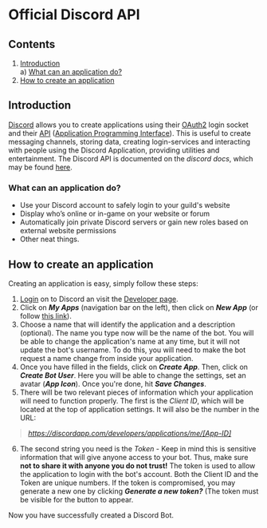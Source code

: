 # Official Discord API

## Contents
1. [Introduction](https://github.com/discord-apps/tutorial/blob/master/README.md#introduction)
<br/>a) [What can an application do?](https://github.com/discord-apps/tutorial#what-can-an-application-do)
2. [How to create an application](https://github.com/discord-apps/tutorial#how-to-create-an-application)


## Introduction
[Discord](https://www.discordapp.com/) allows you to create applications using their [OAuth2](https://www.discordapp.com/developers/docs/topics/oauth2) login socket and their [API](https://discordapp.com/developers/docs/intro) ([Application Programming Interface](https://en.wikipedia.org/wiki/Application_programming_interface)). This is useful to create messaging channels, storing data, creating login-services and interacting with people using the Discord Application, providing utilities and entertainment. The Discord API is documented on the <em>discord docs</em>, which may be found [here](https://www.discordapp.com/developers).

### What can an application do?

* Use your Discord account to safely login to your guild's website
* Display who’s online or in-game on your website or forum
* Automatically join private Discord servers or gain new roles based on external website permissions
* Other neat things.

## How to create an application
Creating an application is easy, simply follow these steps:
1. [Login](https://www.discordapp.com/login) on to Discord an visit the [Developer page](https://discordapp.com/developers).
2. Click on <strong><em>My Apps</em></strong> (navigation bar on the left), then click on <strong><em>New App</strong></em> (or follow [this link](https://discordapp.com/developers/applications/me/create)).
3. Choose a name that will identify the application and a description (optional). The name you type now will be the name of the bot. You will be able to change the application's name at any time, but it will not update the bot's username. To do this, you will need to make the bot request a name change from inside your application.
4. Once you have filled in the fields, click on <strong><em>Create App</strong></em>. Then, click on <strong><em>Create Bot User</strong></em>. Here you will be able to change the settings, set an avatar (<strong><em>App Icon</strong></em>). Once you're done, hit <strong><em>Save Changes</strong></em>.
5. There will be two relevant pieces of information which your application will need to function properly. The first is the <em>Client ID</em>, which will be located at the top of application settings. It will also be the number in the URL:
> <em>https://discordapp.com/developers/applications/me/[App-ID]</em>
6. The second string you need is the <em>Token</em> - Keep in mind this is sensitive information that will give anyone access to your bot. Thus, make sure <strong>not to share it with anyone you do not trust!</strong> The token is used to allow the application to login with the bot's account. Both the Client ID and the Token are unique numbers. If the token is compromised, you may generate a new one by clicking <strong><em>Generate a new token?</strong></em> (The token must be visible for the button to appear.

Now you have successfully created a Discord Bot.
